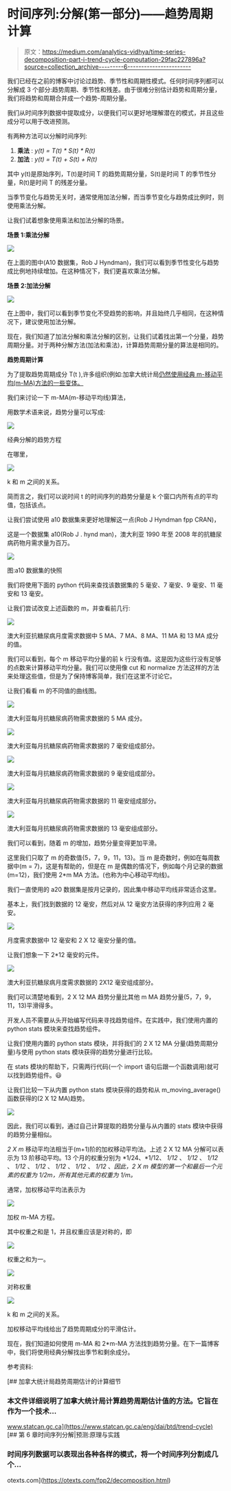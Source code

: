 # 时间序列:分解(第一部分)——趋势周期计算

> 原文：<https://medium.com/analytics-vidhya/time-series-decomposition-part-i-trend-cycle-computation-29fac227896a?source=collection_archive---------6----------------------->

我们已经在之前的博客中讨论过趋势、季节性和周期性模式。任何时间序列都可以分解成 3 个部分:趋势周期、季节性和残差。由于很难分别估计趋势和周期分量，我们将趋势和周期合并成一个趋势-周期分量。

我们从时间序列数据中提取成分，以便我们可以更好地理解潜在的模式，并且这些成分可以用于改进预测。

有两种方法可以分解时间序列:

1.  **乘法** : *y(t) = T(t) * S(t) * R(t)*
2.  **加法** : *y(t) = T(t) + S(t) + R(t)*

其中 y(t)是原始序列，T(t)是时间 T 的趋势周期分量，S(t)是时间 T 的季节性分量，R(t)是时间 T 的残差分量。

当季节变化与趋势无关时，通常使用加法分解，而当季节变化与趋势成比例时，则使用乘法分解。

让我们试着想象使用乘法和加法分解的场景。

**场景 1:乘法分解**

![](img/560555c176dcff28e42a787af8d52713.png)

在上面的图中(A10 数据集，Rob J Hyndman)，我们可以看到季节性变化与趋势成比例地持续增加。在这种情况下，我们更喜欢乘法分解。

**场景 2:加法分解**

![](img/4cbc8a043544b9a9ab9691b098229a68.png)

在上图中，我们可以看到季节变化不受趋势的影响，并且始终几乎相同，在这种情况下，建议使用加法分解。

现在，我们知道了加法分解和乘法分解的区别，让我们试着找出第一个分量，趋势周期分量。对于两种分解方法(加法和乘法)，计算趋势周期分量的算法是相同的。

**趋势周期计算**

为了提取趋势周期成分 T(t ),许多组织(例如:加拿大统计局[仍然使用经典 m-移动平均(m-MA)方法的一些变体。](https://www.statcan.gc.ca/eng/dai/btd/trend-cycle)

我们来讨论一下 m-MA(m-移动平均线)算法，

用数学术语来说，趋势分量可以写成:

![](img/cc12458e48d56d0ab32ac58b435eb69b.png)

经典分解的趋势方程

在哪里，

![](img/80fe9a8a4ad664b6d0243c6fb78901be.png)

k 和 m 之间的关系。

简而言之，我们可以说时间 t 的时间序列的趋势分量是 k 个窗口内所有点的平均值，包括该点。

让我们尝试使用 a10 数据集来更好地理解这一点(Rob J Hyndman fpp CRAN)，

这是一个数据集 a10(Rob J . hynd man)，澳大利亚 1990 年至 2008 年的抗糖尿病药物月需求量为百万。

![](img/a95a097188713b260101b4b2ffbcf4bb.png)

图:a10 数据集的快照

我们将使用下面的 python 代码来查找该数据集的 5 毫安、7 毫安、9 毫安、11 毫安和 13 毫安。

让我们尝试改变上述函数的 m，并查看前几行:

![](img/37946ab3921679de03fdf6472f2ffb95.png)

澳大利亚抗糖尿病月度需求数据中 5 MA、7 MA、8 MA、11 MA 和 13 MA 成分的值。

我们可以看到，每个 m 移动平均分量的前 k 行没有值。这是因为这些行没有足够的点数来计算移动平均分量。我们可以使用像 cut 和 normalize 方法这样的方法来处理这些值，但是为了保持博客简单，我们在这里不讨论它。

让我们看看 m 的不同值的曲线图。

![](img/e72f9ef95a17f45ec78e5aa628b77aca.png)

澳大利亚每月抗糖尿病药物需求数据的 5 MA 成分。

![](img/e8012af400577633e0914fcd34a18f9b.png)

澳大利亚每月抗糖尿病药物需求数据的 7 毫安组成部分。

![](img/b19f291df86aabd23cd68d55d9209a92.png)

澳大利亚每月抗糖尿病药物需求数据的 9 毫安组成部分。

![](img/92c1850166c4cfe0f4cc0edc8856f465.png)

澳大利亚每月抗糖尿病药物需求数据的 11 毫安组成部分。

![](img/89e99552d97f4fc680469955acd0779a.png)

澳大利亚每月抗糖尿病药物需求数据的 13 毫安组成部分。

我们可以看到，随着 m 的增加，趋势分量变得更加平滑。

这里我们只取了 m 的奇数值{5，7，9，11，13}。当 m 是奇数时，例如在每周数据中(m = 7)，这是有帮助的，但是在 m 是偶数的情况下，例如每个月记录的数据(m=12)，我们使用 2*m MA 方法。(也称为中心移动平均线)。

我们一直使用的 a20 数据集是按月记录的，因此集中移动平均线非常适合这里。

基本上，我们找到数据的 12 毫安，然后对从 12 毫安方法获得的序列应用 2 毫安。

![](img/400d89845d1d414dde5274ea48c4c21b.png)

月度需求数据中 12 毫安和 2 X 12 毫安分量的值。

让我们想象一下 2*12 毫安的元件。

![](img/58c4a7414d3a25083a9ee3589239fece.png)

澳大利亚抗糖尿病月度需求数据的 2X12 毫安组成部分。

我们可以清楚地看到，2 X 12 MA 趋势分量比其他 m MA 趋势分量(5，7，9，11，13)平滑得多。

开发人员不需要从头开始编写代码来寻找趋势组件。在实践中，我们使用内置的 python stats 模块来查找趋势组件。

让我们使用内置的 python stats 模块，并将我们的 2 X 12 MA 分量(趋势周期分量)与使用 python stats 模块获得的趋势分量进行比较。

在 stats 模块的帮助下，只需两行代码(一个 import 语句后跟一个函数调用)就可以找到趋势组件。😃

让我们比较一下从内置 python stats 模块获得的趋势和从 m_moving_average()函数获得的(2 X 12 MA)趋势。

![](img/b9877a496ce8e966326b653df7b6ffe4.png)

因此，我们可以看到，通过自己计算提取的趋势分量与从内置的 stats 模块中获得的趋势分量相似。

*2 X m* 移动平均法相当于(m+1)阶的加权移动平均法。上述 2 X 12 MA 分解可以表示为 13 阶移动平均。13 个月的权重分别为 *1/24、*1/12、 *1/12* 、 *1/12* 、 *1/12* 、 *1/12* 、 *1/12* 、 *1/12* 、 *1/12* 、 *1/12* 、*因此，2 X m 模型的第一个和最后一个元素的权重为 1/2m，所有其他元素的权重为 1/m。*

通常，加权移动平均法表示为

![](img/604fd5c609c47c6b47708b40c6973853.png)

加权 m-MA 方程。

其中权重之和是 1，并且权重应该是对称的，即

![](img/d82cade3f20629b93fd6422edfdeeec5.png)

权重之和为一。

![](img/04b4fce9f13ccb5b241f6ba070ff7802.png)

对称权重

![](img/9b333d6860cc1cf74ed8be44b422e4c8.png)

k 和 m 之间的关系。

加权移动平均线给出了趋势周期成分的平滑估计。

现在，我们知道如何使用 m-MA 和 2*m-MA 方法找到趋势分量。在下一篇博客中，我们将使用经典分解找出季节和剩余成分。

参考资料:

 [## 加拿大统计局趋势周期估计的计算细节

### 本文件详细说明了加拿大统计局计算趋势周期估计值的方法。它旨在作为一个技术…

www.statcan.gc.ca](https://www.statcan.gc.ca/eng/dai/btd/trend-cycle)  [## 第 6 章时间序列分解|预测:原理与实践

### 时间序列数据可以表现出各种各样的模式，将一个时间序列分割成几个…

otexts.com](https://otexts.com/fpp2/decomposition.html)